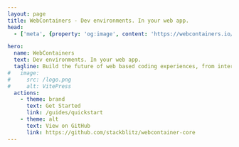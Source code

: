 ```yaml
---
layout: page
title: WebContainers - Dev environments. In your web app.
head:
  - ['meta', {property: 'og:image', content: 'https://webcontainers.io/img/og/webcontainer_api.png'}]

hero:
  name: WebContainers
  text: Dev environments. In your web app.
  tagline: Build the future of web based coding experiences, from interactive tutorials to instant production-ready dev environments.
#   image:
#     src: /logo.png
#     alt: VitePress
  actions:
    - theme: brand
      text: Get Started
      link: /guides/quickstart
    - theme: alt
      text: View on GitHub
      link: https://github.com/stackblitz/webcontainer-core
---
```


<script setup lang="ts">
import Home from '@theme/components/Home.vue';

import { footerSections } from '@theme/data/links';
</script>

<Home :footerSections="footerSections" />
